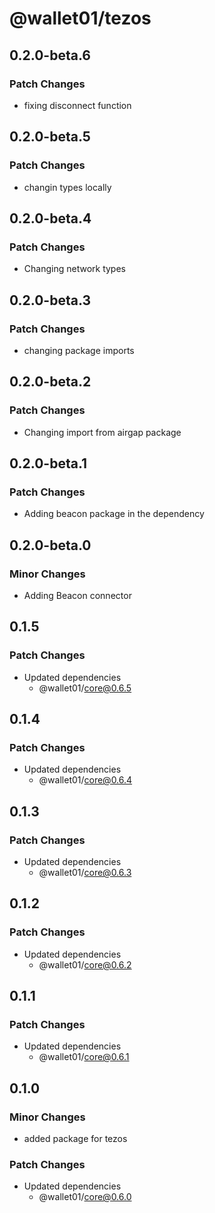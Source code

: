 # @wallet01/tezos

## 0.2.0-beta.6

### Patch Changes

- fixing disconnect function

## 0.2.0-beta.5

### Patch Changes

- changin types locally

## 0.2.0-beta.4

### Patch Changes

- Changing network types

## 0.2.0-beta.3

### Patch Changes

- changing package imports

## 0.2.0-beta.2

### Patch Changes

- Changing import from airgap package

## 0.2.0-beta.1

### Patch Changes

- Adding beacon package in the dependency

## 0.2.0-beta.0

### Minor Changes

- Adding Beacon connector

## 0.1.5

### Patch Changes

- Updated dependencies
  - @wallet01/core@0.6.5

## 0.1.4

### Patch Changes

- Updated dependencies
  - @wallet01/core@0.6.4

## 0.1.3

### Patch Changes

- Updated dependencies
  - @wallet01/core@0.6.3

## 0.1.2

### Patch Changes

- Updated dependencies
  - @wallet01/core@0.6.2

## 0.1.1

### Patch Changes

- Updated dependencies
  - @wallet01/core@0.6.1

## 0.1.0

### Minor Changes

- added package for tezos

### Patch Changes

- Updated dependencies
  - @wallet01/core@0.6.0
